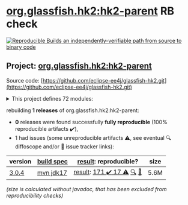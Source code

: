 [org.glassfish.hk2:hk2-parent](https://central.sonatype.com/artifact/org.glassfish.hk2/hk2-parent/versions) RB check
=======

[![Reproducible Builds](https://reproducible-builds.org/images/logos/rb.svg) an independently-verifiable path from source to binary code](https://reproducible-builds.org/)

## Project: [org.glassfish.hk2:hk2-parent](https://central.sonatype.com/artifact/org.glassfish.hk2/hk2-parent/versions)

Source code: [https://github.com/eclipse-ee4j/glassfish-hk2.git](https://github.com/eclipse-ee4j/glassfish-hk2.git)

<details><summary>This project defines 72 modules:</summary>

* [org.glassfish.hk2.external:aopalliance-repackaged](https://central.sonatype.com/artifact/org.glassfish.hk2.external/aopalliance-repackaged/3.0.4)
* [org.glassfish.hk2:caching-aop-example](https://central.sonatype.com/artifact/org.glassfish.hk2/caching-aop-example/3.0.4)
* [org.glassfish.hk2:caching-aop-example-runner](https://central.sonatype.com/artifact/org.glassfish.hk2/caching-aop-example-runner/3.0.4)
* [org.glassfish.hk2:caching-aop-example-system](https://central.sonatype.com/artifact/org.glassfish.hk2/caching-aop-example-system/3.0.4)
* [org.glassfish.hk2:class-model](https://central.sonatype.com/artifact/org.glassfish.hk2/class-model/3.0.4)
* [org.glassfish.hk2:configuration-examples](https://central.sonatype.com/artifact/org.glassfish.hk2/configuration-examples/3.0.4)
* [org.glassfish.hk2:consolidatedbundle-maven-plugin](https://central.sonatype.com/artifact/org.glassfish.hk2/consolidatedbundle-maven-plugin/3.0.4)
* [org.glassfish.hk2:contract-bundle](https://central.sonatype.com/artifact/org.glassfish.hk2/contract-bundle/3.0.4)
* [org.glassfish.hk2:custom-resolver-example](https://central.sonatype.com/artifact/org.glassfish.hk2/custom-resolver-example/3.0.4)
* [org.glassfish.hk2:event-examples](https://central.sonatype.com/artifact/org.glassfish.hk2/event-examples/3.0.4)
* [org.glassfish.hk2:examples](https://central.sonatype.com/artifact/org.glassfish.hk2/examples/3.0.4)
* [org.glassfish.hk2:external](https://central.sonatype.com/artifact/org.glassfish.hk2/external/3.0.4)
* [org.glassfish.hk2:faux-sdp-bundle](https://central.sonatype.com/artifact/org.glassfish.hk2/faux-sdp-bundle/3.0.4)
* [org.glassfish.hk2:guice-bridge](https://central.sonatype.com/artifact/org.glassfish.hk2/guice-bridge/3.0.4)
* [org.glassfish.hk2:hk2](https://central.sonatype.com/artifact/org.glassfish.hk2/hk2/3.0.4)
* [org.glassfish.hk2:hk2-ant-test](https://central.sonatype.com/artifact/org.glassfish.hk2/hk2-ant-test/3.0.4)
* [org.glassfish.hk2:hk2-api](https://central.sonatype.com/artifact/org.glassfish.hk2/hk2-api/3.0.4)
* [org.glassfish.hk2:hk2-bom](https://central.sonatype.com/artifact/org.glassfish.hk2/hk2-bom/3.0.4)
* [org.glassfish.hk2:hk2-collections-tests](https://central.sonatype.com/artifact/org.glassfish.hk2/hk2-collections-tests/3.0.4)
* [org.glassfish.hk2:hk2-configuration](https://central.sonatype.com/artifact/org.glassfish.hk2/hk2-configuration/3.0.4)
* [org.glassfish.hk2:hk2-configuration-hub](https://central.sonatype.com/artifact/org.glassfish.hk2/hk2-configuration-hub/3.0.4)
* [org.glassfish.hk2:hk2-configuration-integration](https://central.sonatype.com/artifact/org.glassfish.hk2/hk2-configuration-integration/3.0.4)
* [org.glassfish.hk2:hk2-configuration-persistence](https://central.sonatype.com/artifact/org.glassfish.hk2/hk2-configuration-persistence/3.0.4)
* [org.glassfish.hk2:hk2-core](https://central.sonatype.com/artifact/org.glassfish.hk2/hk2-core/3.0.4)
* [org.glassfish.hk2:hk2-extras](https://central.sonatype.com/artifact/org.glassfish.hk2/hk2-extras/3.0.4)
* [org.glassfish.hk2:hk2-inhabitant-generator](https://central.sonatype.com/artifact/org.glassfish.hk2/hk2-inhabitant-generator/3.0.4)
* [org.glassfish.hk2:hk2-jmx](https://central.sonatype.com/artifact/org.glassfish.hk2/hk2-jmx/3.0.4)
* [org.glassfish.hk2:hk2-json](https://central.sonatype.com/artifact/org.glassfish.hk2/hk2-json/3.0.4)
* [org.glassfish.hk2:hk2-junitrunner](https://central.sonatype.com/artifact/org.glassfish.hk2/hk2-junitrunner/3.0.4)
* [org.glassfish.hk2:hk2-locator](https://central.sonatype.com/artifact/org.glassfish.hk2/hk2-locator/3.0.4)
* [org.glassfish.hk2:hk2-locator-extras](https://central.sonatype.com/artifact/org.glassfish.hk2/hk2-locator-extras/3.0.4)
* [org.glassfish.hk2:hk2-locator-no-proxies](https://central.sonatype.com/artifact/org.glassfish.hk2/hk2-locator-no-proxies/3.0.4)
* [org.glassfish.hk2:hk2-locator-no-proxies2](https://central.sonatype.com/artifact/org.glassfish.hk2/hk2-locator-no-proxies2/3.0.4)
* [org.glassfish.hk2:hk2-metadata-generator](https://central.sonatype.com/artifact/org.glassfish.hk2/hk2-metadata-generator/3.0.4)
* [org.glassfish.hk2:hk2-metadata-generator-parent](https://central.sonatype.com/artifact/org.glassfish.hk2/hk2-metadata-generator-parent/3.0.4)
* [org.glassfish.hk2:hk2-metadata-generator-test1](https://central.sonatype.com/artifact/org.glassfish.hk2/hk2-metadata-generator-test1/3.0.4)
* [org.glassfish.hk2:hk2-mockito](https://central.sonatype.com/artifact/org.glassfish.hk2/hk2-mockito/3.0.4)
* [org.glassfish.hk2:hk2-parent](https://central.sonatype.com/artifact/org.glassfish.hk2/hk2-parent/3.0.4)
* [org.glassfish.hk2:hk2-pbuf](https://central.sonatype.com/artifact/org.glassfish.hk2/hk2-pbuf/3.0.4)
* [org.glassfish.hk2:hk2-property-file](https://central.sonatype.com/artifact/org.glassfish.hk2/hk2-property-file/3.0.4)
* [org.glassfish.hk2:hk2-runlevel](https://central.sonatype.com/artifact/org.glassfish.hk2/hk2-runlevel/3.0.4)
* [org.glassfish.hk2:hk2-runlevel-extras](https://central.sonatype.com/artifact/org.glassfish.hk2/hk2-runlevel-extras/3.0.4)
* [org.glassfish.hk2:hk2-testing](https://central.sonatype.com/artifact/org.glassfish.hk2/hk2-testing/3.0.4)
* [org.glassfish.hk2:hk2-testing-jersey](https://central.sonatype.com/artifact/org.glassfish.hk2/hk2-testing-jersey/3.0.4)
* [org.glassfish.hk2:hk2-testing-jersey-guice](https://central.sonatype.com/artifact/org.glassfish.hk2/hk2-testing-jersey-guice/3.0.4)
* [org.glassfish.hk2:hk2-testing-jersey-guice-form-param](https://central.sonatype.com/artifact/org.glassfish.hk2/hk2-testing-jersey-guice-form-param/3.0.4)
* [org.glassfish.hk2:hk2-testng](https://central.sonatype.com/artifact/org.glassfish.hk2/hk2-testng/3.0.4)
* [org.glassfish.hk2:hk2-utils](https://central.sonatype.com/artifact/org.glassfish.hk2/hk2-utils/3.0.4)
* [org.glassfish.hk2:hk2-xml](https://central.sonatype.com/artifact/org.glassfish.hk2/hk2-xml/3.0.4)
* [org.glassfish.hk2:hk2-xml-integration-test](https://central.sonatype.com/artifact/org.glassfish.hk2/hk2-xml-integration-test/3.0.4)
* [org.glassfish.hk2:hk2-xml-parent](https://central.sonatype.com/artifact/org.glassfish.hk2/hk2-xml-parent/3.0.4)
* [org.glassfish.hk2:hk2-xml-schema](https://central.sonatype.com/artifact/org.glassfish.hk2/hk2-xml-schema/3.0.4)
* [org.glassfish.hk2:hk2-xml-test](https://central.sonatype.com/artifact/org.glassfish.hk2/hk2-xml-test/3.0.4)
* [org.glassfish.hk2:interceptor-events](https://central.sonatype.com/artifact/org.glassfish.hk2/interceptor-events/3.0.4)
* [org.glassfish.hk2:maven-plugins](https://central.sonatype.com/artifact/org.glassfish.hk2/maven-plugins/3.0.4)
* [org.glassfish.hk2:no-hk2-bundle](https://central.sonatype.com/artifact/org.glassfish.hk2/no-hk2-bundle/3.0.4)
* [org.glassfish.hk2:operations-example](https://central.sonatype.com/artifact/org.glassfish.hk2/operations-example/3.0.4)
* [org.glassfish.hk2:osgi](https://central.sonatype.com/artifact/org.glassfish.hk2/osgi/3.0.4)
* [org.glassfish.hk2:osgi-adapter](https://central.sonatype.com/artifact/org.glassfish.hk2/osgi-adapter/3.0.4)
* [org.glassfish.hk2:osgi-adapter-tests-parent](https://central.sonatype.com/artifact/org.glassfish.hk2/osgi-adapter-tests-parent/3.0.4)
* [org.glassfish.hk2:osgiversion-maven-plugin](https://central.sonatype.com/artifact/org.glassfish.hk2/osgiversion-maven-plugin/3.0.4)
* [org.glassfish.hk2:sdp-management-bundle](https://central.sonatype.com/artifact/org.glassfish.hk2/sdp-management-bundle/3.0.4)
* [org.glassfish.hk2:security-lockdown-example](https://central.sonatype.com/artifact/org.glassfish.hk2/security-lockdown-example/3.0.4)
* [org.glassfish.hk2:security-lockdown-example-alice](https://central.sonatype.com/artifact/org.glassfish.hk2/security-lockdown-example-alice/3.0.4)
* [org.glassfish.hk2:security-lockdown-example-mallory](https://central.sonatype.com/artifact/org.glassfish.hk2/security-lockdown-example-mallory/3.0.4)
* [org.glassfish.hk2:security-lockdown-example-runner](https://central.sonatype.com/artifact/org.glassfish.hk2/security-lockdown-example-runner/3.0.4)
* [org.glassfish.hk2:security-lockdown-example-system](https://central.sonatype.com/artifact/org.glassfish.hk2/security-lockdown-example-system/3.0.4)
* [org.glassfish.hk2:spring-bridge](https://central.sonatype.com/artifact/org.glassfish.hk2/spring-bridge/3.0.4)
* [org.glassfish.hk2:test-module-startup](https://central.sonatype.com/artifact/org.glassfish.hk2/test-module-startup/3.0.4)
* [org.glassfish.hk2:threading-event-example](https://central.sonatype.com/artifact/org.glassfish.hk2/threading-event-example/3.0.4)
* [org.glassfish.hk2:webserver-configuration-example](https://central.sonatype.com/artifact/org.glassfish.hk2/webserver-configuration-example/3.0.4)
* [org.glassfish.hk2:xml-configuration-example](https://central.sonatype.com/artifact/org.glassfish.hk2/xml-configuration-example/3.0.4)
</details>

rebuilding **1 releases** of org.glassfish.hk2:hk2-parent:
- **0** releases were found successfully **fully reproducible** (100% reproducible artifacts :heavy_check_mark:),
- 1 had issues (some unreproducible artifacts :warning:, see eventual :mag: diffoscope and/or :memo: issue tracker links):

| version | [build spec](/BUILDSPEC.md) | [result](https://reproducible-builds.org/docs/jvm/): reproducible? | size |
| -- | --------- | ------ | -- |
| [3.0.4](https://central.sonatype.com/artifact/org.glassfish.hk2/hk2-parent/3.0.4/pom) | [mvn jdk17](hk2-3.0.4.buildspec) | [result](hk2-parent-3.0.4.buildinfo): [171 :heavy_check_mark:  17 :warning:](hk2-parent-3.0.4.buildcompare) [:mag:](hk2-parent-3.0.4.diffoscope) [:memo:](https://github.com/eclipse-ee4j/glassfish-hk2/pull/821) | 5.6M |

<i>(size is calculated without javadoc, that has been excluded from reproducibility checks)</i>
